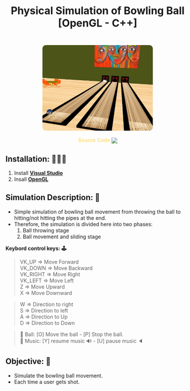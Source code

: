 <h1 align="center">
    <a href="https://rajathpi.github.io/space-shooter/" style="text-decoration:none;">Physical Simulation of Bowling Ball [OpenGL - C++]</a>
</h1>
<div align="center">
  <p align="center">
    <img src="src/images/demo.jpg" style="border-radius:0.6rem; margin-top:1.5rem;" width="60%" />
  </p>
  <a href="https://github.com/ashraftryfie/Physical_simulation_of_bowling_ball_OpenGL-cpp/src/main.cpp"
  style="text-decoration:none;font-weight:700;color:#ffe082;">
  Source Code
  <img src="https://emojipedia-us.s3.amazonaws.com/source/microsoft-teams/337/backhand-index-pointing-left_1f448.png" width="30" align="center">
  </a>
</div>

## **Installation: 👨🏻‍🏫**

1) Install **[Visual Studio](https://visualstudio.microsoft.com/downloads/)**<br/>
2) Insall **[OpenGL](https://www.transmissionzero.co.uk/software/freeglut-devel/)**<br/>

## **Simulation Description: 📝**

* Simple simulation of bowling ball movement from throwing the ball to hitting/not hitting the pipes at the end.
* Therefore, the simulation is divided here into two phases:
  1. Ball throwing stage
  2. Ball movement and sliding stage

**Keybord control keys: 🕹**
> VK_UP => Move Forward <br/>
> VK_DOWN => Move Backward <br/>
> VK_RIGHT => Move Right <br/>
> VK_LEFT => Move Left <br/>
> Z => Move Upward <br/>
> X => Move Downward <br/>

> W => Direction to right <br/>
> S => Direction to left <br/>
> A => Direction to Up <br/>
> D => Direction to Down <br/>
<!-- > Q - RotateZ in in negative <br/> -->
<!-- > E - RotateZ in in positive <br/> -->

> 🎱 Ball:  [O] Move the ball - [P] Stop the ball. <br />
> 🎵 Music: [Y] resume music 🔊 - [U] pause music 🔈

## **Objective: 🎯**

* Simulate the bowling ball movement. <br/>
* Each time a user gets shot.
